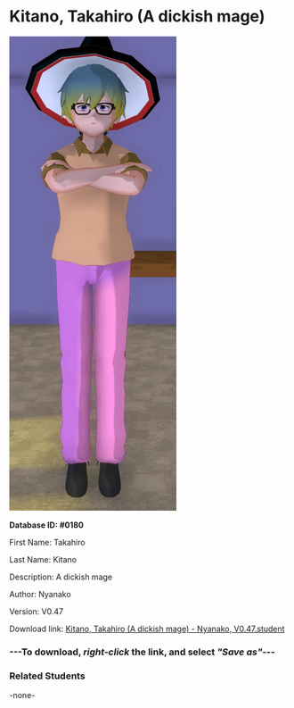 # Kitano, Takahiro (A dickish mage)

<img src="Files/Images/Kitano, Takahiro (A dickish mage).png" title="Kitano, Takahiro (A dickish mage) - Nyanako, V0.47">

**Database ID: #0180**

First Name: Takahiro

Last Name: Kitano

Description: A dickish mage

Author: Nyanako

Version: V0.47

Download link: <a href="https://raw.githubusercontent.com/Arbiter1223/Daigaku-Gurashi-Custom-Students/master/Files/Studen%20Files/Kitano%2C%20Takahiro%20(A%20dickish%20mage)%20-%20Nyanako%2C%20V0.47.student">Kitano, Takahiro (A dickish mage) - Nyanako, V0.47.student</a>

### ---**To download, _right-click_ the link, and select _"Save as"_**---

### Related Students

-none-

